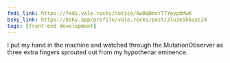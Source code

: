 ```yaml
---
fedi_link: https://fedi.vale.rocks/notice/AwBqHmvYT7YeypbMwK
bsky_link: https://bsky.app/profile/vale.rocks/post/3lu3e5h6uyc24
tags: [front-end development]
---
```


I put my hand in the machine and watched through the MutationObserver as three extra fingers sprouted out from my hypothenar eminence.
